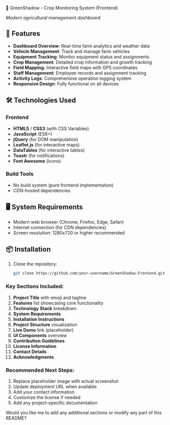 🌱 GreenShadow - Crop Monitoring System (Frontend)

*Modern agricultural management dashboard*

## 🚀 Features

- **Dashboard Overview**: Real-time farm analytics and weather data
- **Vehicle Management**: Track and manage farm vehicles
- **Equipment Tracking**: Monitor equipment status and assignments
- **Crop Management**: Detailed crop information and growth tracking
- **Field Mapping**: Interactive field maps with GPS coordinates
- **Staff Management**: Employee records and assignment tracking
- **Activity Logs**: Comprehensive operation logging system
- **Responsive Design**: Fully functional on all devices

## 🛠 Technologies Used

### Frontend
- **HTML5** / **CSS3** (with CSS Variables)
- **JavaScript** (ES6+)
- **jQuery** (for DOM manipulation)
- **Leaflet.js** (for interactive maps)
- **DataTables** (for interactive tables)
- **Toastr** (for notifications)
- **Font Awesome** (icons)

### Build Tools
- No build system (pure frontend implementation)
- CDN-hosted dependencies

## 🖥 System Requirements

- Modern web browser (Chrome, Firefox, Edge, Safari)
- Internet connection (for CDN dependencies)
- Screen resolution: 1280x720 or higher recommended

## 📦 Installation

1. Clone the repository:
   ```bash
   git clone https://github.com/your-username/GreenShadow-Frontend.git


### Key Sections Included:

1. **Project Title** with emoji and tagline
2. **Features** list showcasing core functionality
3. **Technology Stack** breakdown
4. **System Requirements**
5. **Installation Instructions**
6. **Project Structure** visualization
7. **Live Demo** link (placeholder)
8. **UI Components** overview
9. **Contribution Guidelines**
10. **License Information**
11. **Contact Details**
12. **Acknowledgments**

### Recommended Next Steps:
1. Replace placeholder image with actual screenshot
2. Update deployment URL when available
3. Add your contact information
4. Customize the license if needed
5. Add any project-specific documentation

Would you like me to add any additional sections or modify any part of this README?
